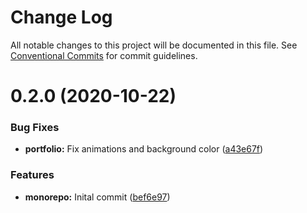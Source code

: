 # Change Log

All notable changes to this project will be documented in this file.
See [Conventional Commits](https://conventionalcommits.org) for commit guidelines.

# 0.2.0 (2020-10-22)


### Bug Fixes

* **portfolio:** Fix animations and background color ([a43e67f](https://github.com/NunoCPNP/nptech-monorepo/commit/a43e67f73a15f1cce5e04198161f66f7bff2c796))


### Features

* **monorepo:** Inital commit ([bef6e97](https://github.com/NunoCPNP/nptech-monorepo/commit/bef6e97258b10d7fe5c233dfed08015931a3066a))
